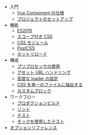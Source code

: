 - 入門
  - [Vue Component の仕様](start/spec.md)
  - [プロジェクトのセットアップ](start/setup.md)
- 機能
  - [ES2015](features/es2015.md)
  - [スコープ付き CSS](features/scoped-css.md)
  - [CSS モジュール](features/css-modules.md)
  - [PostCSS](features/postcss.md)
  - [ホットリロード](features/hot-reload.md)
- 構成
  - [プリプロセッサの使用](configurations/pre-processors.md)
  - [アセット URL ハンドリング](configurations/asset-url.md)
  - [高度な loader の設定](configurations/advanced.md)
  - [CSS を単一のファイルに抽出する](configurations/extract-css.md)
  - [カスタムブロック](configurations/custom-blocks.md)
- ワークフロー
  - [プロダクションビルド](workflow/production.md)
  - [リント](workflow/linting.md)
  - [テスト](workflow/testing.md)
  - [モックを使用したテスト](workflow/testing-with-mocks.md)
- [オプションリファレンス](options.md)

